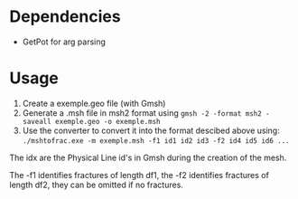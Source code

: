 # Dependencies
- GetPot for arg parsing


# Usage 

1. Create a exemple.geo file (with Gmsh)
2. Generate a .msh file in msh2 format using
`gmsh -2 -format msh2 -saveall exemple.geo -o exemple.msh`
3. Use the converter to convert it into the format descibed above using:
`./mshtofrac.exe -m exemple.msh -f1 id1 id2 id3 -f2 id4 id5 id6 ...`

The idx are the Physical Line id's in Gmsh during the creation of the mesh.


The -f1 identifies fractures of length df1, the -f2 identifies fractures of length df2, 
they can be omitted if no fractures.
